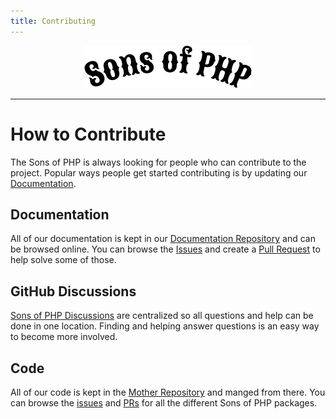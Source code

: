 ```yaml
---
title: Contributing
---
```


<div align="center">
  <img src="https://raw.githubusercontent.com/SonsOfPHP/.github/main/assets/top-rocker.png" />
</div>
<hr>

# How to Contribute

The Sons of PHP is always looking for people who can contribute to the project.
Popular ways people get started contributing is by updating our
[Documentation][docs-repo].

## Documentation

All of our documentation is kept in our [Documentation Repository][docs-repo]
and can be browsed online. You can browse the [Issues][docs-issues] and create a
[Pull Request][docs-prs] to help solve some of those.

## GitHub Discussions

[Sons of PHP Discussions][discussions] are centralized so all questions and help
can be done in one location. Finding and helping answer questions is an easy way
to become more involved.

## Code

All of our code is kept in the [Mother Repository][mother-repo] and manged from
there. You can browse the [issues][mother-issues] and [PRs][mother-prs] for all
the different Sons of PHP packages.

[discussions]: https://github.com/orgs/SonsOfPHP/discussions
[docs-repo]: https://github.com/SonsOfPHP/sonsofphp-docs
[docs-prs]: https://github.com/SonsOfPHP/sonsofphp-docs/pulls
[docs-issues]: https://github.com/SonsOfPHP/sonsofphp-docs/issues
[mother-repo]: https://github.com/SonsOfPHP/sonsofphp
[mother-prs]: https://github.com/SonsOfPHP/sonsofphp/pulls
[mother-issues]: https://github.com/SonsOfPHP/sonsofphp/issues
